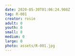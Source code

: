 ```yaml
---
date: 2020-05-30T01:06:24.908Z
tag: R-001
creator: rosie
adult: 0
youth: 0
small: 8
medium: 0
large: 0
photo: assets/R-001.jpg
---
```

